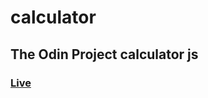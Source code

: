 # calculator
## The Odin Project calculator js
### [Live](https://artanmerko.github.io/calculator/)
